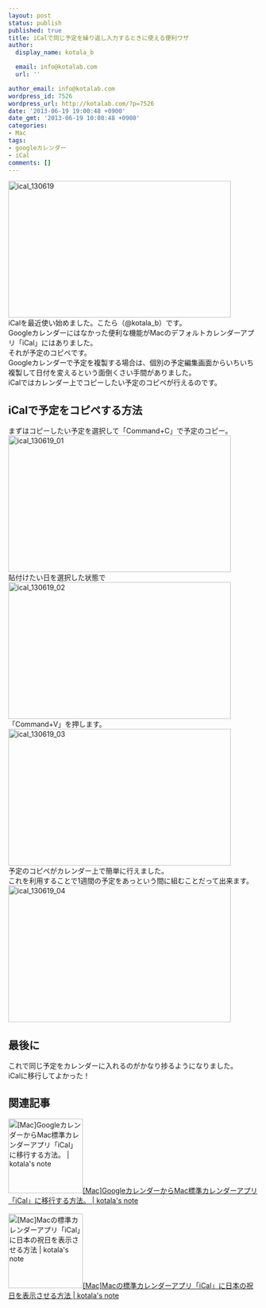 ```yaml
---
layout: post
status: publish
published: true
title: iCalで同じ予定を繰り返し入力するときに使える便利ワザ
author:
  display_name: kotala_b

  email: info@kotalab.com
  url: ''

author_email: info@kotalab.com
wordpress_id: 7526
wordpress_url: http://kotalab.com/?p=7526
date: '2013-06-19 19:00:48 +0900'
date_gmt: '2013-06-19 10:00:48 +0900'
categories:
- Mac
tags:
- googleカレンダー
- iCal
comments: []
---
```

<p><img src="http://kotalab.com/wp-content/uploads/ical_130619-448x275.jpg" alt="ical_130619" width="448" height="275" class="alignnone size-large wp-image-7531" /><br />
iCalを最近使い始めました。こたら（@kotala_b）です。<br />
Googleカレンダーにはなかった便利な機能がMacのデフォルトカレンダーアプリ「iCal」にはありました。<br />
それが予定のコピペです。<br />
Googleカレンダーで予定を複製する場合は、個別の予定編集画面からいちいち複製して日付を変えるという面倒くさい手間がありました。<br />
iCalではカレンダー上でコピーしたい予定のコピペが行えるのです。<br />
<!--more--></p>
<h2>iCalで予定をコピペする方法</h2>
<p>まずはコピーしたい予定を選択して「Command+C」で予定のコピー。<br />
<img src="http://kotalab.com/wp-content/uploads/ical_130619_01-448x275.jpg" alt="ical_130619_01" width="448" height="275" class="alignnone size-large wp-image-7530" /><br />
貼付けたい日を選択した状態で<br />
<img src="http://kotalab.com/wp-content/uploads/ical_130619_02-448x275.jpg" alt="ical_130619_02" width="448" height="275" class="alignnone size-large wp-image-7529" /><br />
「Command+V」を押します。<br />
<img src="http://kotalab.com/wp-content/uploads/ical_130619_03-448x275.jpg" alt="ical_130619_03" width="448" height="275" class="alignnone size-large wp-image-7527" /><br />
予定のコピペがカレンダー上で簡単に行えました。<br />
これを利用することで1週間の予定をあっという間に組むことだって出来ます。<br />
<img src="http://kotalab.com/wp-content/uploads/ical_130619_04-448x275.jpg" alt="ical_130619_04" width="448" height="275" class="alignnone size-large wp-image-7528" /></p>
<h2>最後に</h2>
<p>これで同じ予定をカレンダーに入れるのがかなり捗るようになりました。<br />
iCalに移行してよかった！</p>
<h2 class="rele">関連記事</h2>
<p><a href="http://kotalab.com/ical-googlecalender" target="_blank"><img  class="alignleft" src="http://kotalab.com/wp-content/uploads/ical_130607-448x275.jpg" alt="[Mac]GoogleカレンダーからMac標準カレンダーアプリ「iCal」に移行する方法。 | kotala's note" width="150" /></a><a href="http://kotalab.com/ical-googlecalender" target="_blank">[Mac]GoogleカレンダーからMac標準カレンダーアプリ「iCal」に移行する方法。 | kotala's note</a><br style="clear:both;" /><br />
<a href="http://kotalab.com/ical-japanese-holiday" target="_blank"><img  class="alignleft" src="http://kotalab.com/wp-content/uploads/icalholiday_130610-448x275.jpg" alt="[Mac]Macの標準カレンダーアプリ「iCal」に日本の祝日を表示させる方法 | kotala's note" width="150" /></a><a href="http://kotalab.com/ical-japanese-holiday" target="_blank">[Mac]Macの標準カレンダーアプリ「iCal」に日本の祝日を表示させる方法 | kotala's note</a><br style="clear:both;" /></p>
